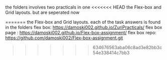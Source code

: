 the folders involves two practicals in one
<<<<<<< HEAD
 the Flex-box and Grid layouts. but are seperated now
 
=======
 the Flex-box and Grid layouts.
 each of the task answers is found in the folders
flex box: https://damoski002.github.io/ZuriPracticals/
flex box page :  https://damoski002.github.io/Flex-box-assignment/
flex box repo:  https://github.com/damoski002/Flex-box-assignment.git
>>>>>>> 634676563aba06c8ad3e82bb3c54e338414c7bb3
